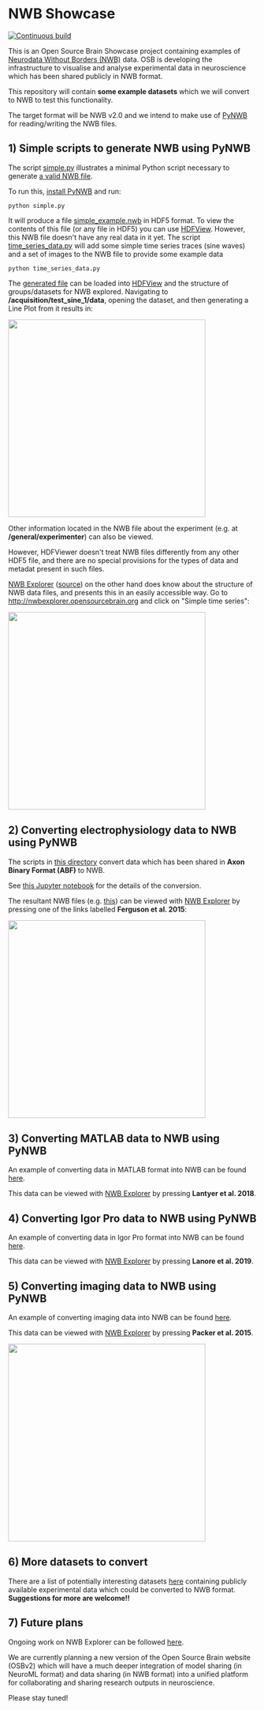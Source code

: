 # NWB Showcase

[![Continuous build](https://github.com/OpenSourceBrain/NWBShowcase/actions/workflows/ci.yml/badge.svg)](https://github.com/OpenSourceBrain/NWBShowcase/actions/workflows/ci.yml)

This is an Open Source Brain Showcase project containing examples of [Neurodata Without Borders (NWB)](https://www.nwb.org/) data.
OSB is developing the infrastructure to visualise and analyse experimental data in neuroscience which has been shared publicly in NWB format.

This repository will contain **some example datasets** which we will convert to NWB to test this functionality.

The target format will be NWB v2.0 and we intend to make use of [PyNWB](https://github.com/NeurodataWithoutBorders/pynwb) for reading/writing the NWB files.

## 1) Simple scripts to generate NWB using PyNWB

The script [simple.py](https://github.com/OpenSourceBrain/NWBShowcase/blob/master/NWB/simple.py) illustrates a minimal Python script necessary to generate [a valid NWB file](https://github.com/OpenSourceBrain/NWBShowcase/blob/master/NWB/simple_example.nwb).

To run this, [install PyNWB](https://pynwb.readthedocs.io/en/stable/getting_started.html#installation) and run:

    python simple.py

It will produce a file [simple_example.nwb](https://github.com/OpenSourceBrain/NWBShowcase/blob/master/NWB/simple_example.nwb) in HDF5 format.
To view the contents of this file (or any file in HDF5) you can use [HDFView](https://portal.hdfgroup.org/display/HDFVIEW/HDFView).
However, this NWB file doesn't have any real data in it yet. The script [time_series_data.py](https://github.com/OpenSourceBrain/NWBShowcase/blob/master/NWB/time_series_data.py) will add some simple time series traces (sine waves) and a set of images to the NWB file to provide some example data

    python time_series_data.py

The [generated file](https://github.com/OpenSourceBrain/NWBShowcase/blob/master/NWB/time_series_data.nwb) can be loaded into [HDFView](https://portal.hdfgroup.org/display/HDFVIEW/HDFView) and the structure of groups/datasets for NWB explored. Navigating to **/acquisition/test_sine_1/data**, opening the dataset, and then generating a Line Plot from it results in:

<img src="images/time_series_hdfview.png" width=400/>

Other information located in the NWB file about the experiment (e.g. at **/general/experimenter**) can also be viewed.

However, HDFViewer doesn't treat NWB files differently from any other HDF5 file, and there are no special provisions for the types of data and metadat present in such files.

[NWB Explorer](http://nwbexplorer.opensourcebrain.org) ([source](https://github.com/MetaCell/nwb-explorer)) on the other hand does know about the structure of NWB data files, and presents this in an easily accessible way. Go to http://nwbexplorer.opensourcebrain.org and click on "Simple time series":

<img src="images/timeseries_nwbe.png" width=400/>


## 2) Converting electrophysiology data to NWB using PyNWB

The scripts in [this directory](https://github.com/OpenSourceBrain/NWBShowcase/tree/master/FergusonEtAl2015) convert data which has been shared in **Axon Binary Format (ABF)** to NWB.

See [this Jupyter notebook](https://github.com/OpenSourceBrain/NWBShowcase/blob/master/FergusonEtAl2015/TestData.ipynb) for the details of the conversion.

The resultant NWB files (e.g. [this](https://github.com/OpenSourceBrain/NWBShowcase/blob/master/FergusonEtAl2015/FergusonEtAl2015.nwb)) can be viewed with [NWB Explorer](http://nwbexplorer.opensourcebrain.org) by pressing one of the links labelled **Ferguson et al. 2015**:


<img src="images/Ferguson.png" width=400/>


## 3) Converting MATLAB data to NWB using PyNWB

An example of converting data in MATLAB format into NWB can be found [here](https://github.com/OpenSourceBrain/NWBShowcase/blob/master/Lantyer/TestData.ipynb).

This data can be viewed with [NWB Explorer](http://nwbexplorer.opensourcebrain.org) by pressing **Lantyer et al. 2018**.

## 4) Converting Igor Pro data to NWB using PyNWB

An example of converting data in Igor Pro format into NWB can be found [here](https://github.com/OpenSourceBrain/NWBShowcase/blob/master/IgorPro/Parse.py).

This data can be viewed with [NWB Explorer](http://nwbexplorer.opensourcebrain.org) by pressing **Lanore et al. 2019**.

## 5) Converting imaging data to NWB using PyNWB

An example of converting imaging data into NWB can be found [here](https://github.com/OpenSourceBrain/CalciumImagingDriftingGrating).

This data can be viewed with [NWB Explorer](http://nwbexplorer.opensourcebrain.org) by pressing **Packer et al. 2015**.


<img src="images/Packer2015.png" width=400/>


## 6) More datasets to convert

There are a list of potentially interesting datasets [here](https://github.com/OpenSourceBrain/NWBShowcase/issues) containing publicly available experimental data which could be converted to NWB format.
**Suggestions for more are welcome!!**

## 7) Future plans

Ongoing work on NWB Explorer can be followed [here](https://github.com/MetaCell/nwb-explorer/issues).

We are currently planning a new version of the Open Source Brain website (OSBv2) which will have a much deeper integration of model sharing (in NeuroML format) and data sharing (in NWB format) into a unified platform for collaborating and sharing research outputs in neuroscience.

Please stay tuned!

